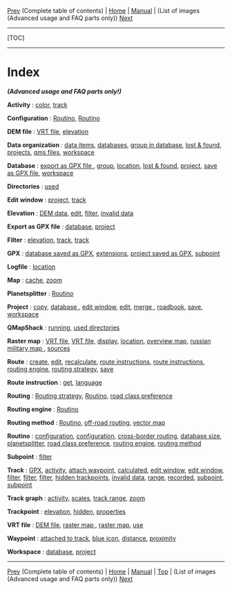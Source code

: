 [Prev](AxAdvToc) (Complete table of contents) | [Home](Home) | [Manual](DocMain) | (List of images (Advanced usage and FAQ parts only)) [Next](AxWikiImages)
- - -
[TOC]
- - -


# Index

 ___(Advanced usage and FAQ parts only!)___


**Activity**
:    [color](AdvTrkGeneral#markdown-header-assign-colors-to-track-activities "Assign colors to track activities"),
     [track](AdvTrkGeneral#markdown-header-assign-colors-to-track-activities "Assign colors to track activities")

**Configuration**
:    [Routino](DocFaqConfig#markdown-header-user-relevant-qmapshack-directories-windows-version "User-relevant QMapShack directories (Windows version)"),
     [Routino](DocFaqRouting#markdown-header-is-there-a-possibility-to-choose-the-preferred-road-class-when-routing "Is there a possibility to choose the preferred road class when routing?")

**DEM file**
:    [VRT file](DocFaqMaps#markdown-header-is-it-possible-to-use-several-vrt-files "Is it possible to use several VRT files?"),
     [elevation](AdvTrkElevation#markdown-header-handle-invalid-elevation-data "Handle invalid elevation data")

**Data organization**
:    [data items](AdvProjects#markdown-header-organization-of-qmapshack-data "Organization of QMapShack data"),
     [databases](AdvProjects#markdown-header-organization-of-qmapshack-data "Organization of QMapShack data"),
     [group in database](AdvProjects#markdown-header-organization-of-qmapshack-data "Organization of QMapShack data"),
     [lost & found](AdvProjects#markdown-header-organization-of-qmapshack-data "Organization of QMapShack data"),
     [projects](AdvProjects#markdown-header-organization-of-qmapshack-data "Organization of QMapShack data"),
     [qms files](AdvProjects#markdown-header-organization-of-qmapshack-data "Organization of QMapShack data"),
     [workspace](AdvProjects#markdown-header-organization-of-qmapshack-data "Organization of QMapShack data")

**Database**
:    [export as GPX file             ](AdvProjActions#markdown-header-export-database-to-gpx-file "Export database to GPX file"),
     [group](AdvProjects#markdown-header-organization-of-qmapshack-data "Organization of QMapShack data"),
     [location](DocFaqData#markdown-header-how-to-find-the-location-of-a-database-file-used-in-qmapshack "How to find the location of a database file used in QMapShack?"),
     [lost & found](AdvProjects#markdown-header-organization-of-qmapshack-data "Organization of QMapShack data"),
     [project](AdvProjects#markdown-header-organization-of-qmapshack-data "Organization of QMapShack data"),
     [save as GPX file](AdvProjActions#markdown-header-export-database-to-gpx-file "Export database to GPX file"),
     [workspace](DocFaqConfig#markdown-header-user-relevant-qmapshack-directories-windows-version "User-relevant QMapShack directories (Windows version)")

**Directories**
:    [used](DocFaqConfig#markdown-header-user-relevant-qmapshack-directories-windows-version "User-relevant QMapShack directories (Windows version)")

**Edit window**
:    [project](AdvTrkGeneral#markdown-header-attach-waypoints-to-a-track-to-get-additional-track-information "Attach waypoints to a track to get additional track information"),
     [track](AdvTrkGeneral#markdown-header-recorded-and-calculated-track-data "Recorded and calculated track data")

**Elevation**
:    [DEM data](AdvTrkElevation#markdown-header-handle-invalid-elevation-data "Handle invalid elevation data"),
     [edit](AdvTrkElevation#markdown-header-manually-edit-elevation-of-a-track-point "Manually edit elevation of a track point "),
     [filter](AdvTrkElevation#markdown-header-handle-invalid-elevation-data "Handle invalid elevation data"),
     [invalid data](AdvTrkElevation#markdown-header-handle-invalid-elevation-data "Handle invalid elevation data")

**Export as GPX file**
:    [database](AdvProjActions#markdown-header-export-database-to-gpx-file "Export database to GPX file"),
     [project](AdvProjActions#markdown-header-export-database-to-gpx-file "Export database to GPX file")

**Filter**
:    [elevation](AdvTrkElevation#markdown-header-handle-invalid-elevation-data "Handle invalid elevation data"),
     [track](AdvTrkGeneral#markdown-header-avoid-and-remove-invalid-data-in-a-track "Avoid and remove invalid data in a track"),
     [track](AdvTrkGeneral#markdown-header-recorded-and-calculated-track-data "Recorded and calculated track data")

**GPX**
:    [database saved as GPX](AdvProjActions#markdown-header-export-database-to-gpx-file "Export database to GPX file"),
     [extensions](DocFaqHandling#markdown-header-which-track-data-is-saved-in-gpx-files "Which track data is saved in GPX files?"),
     [project saved as GPX](AdvProjActions#markdown-header-save-project "Save project"),
     [subpoint](DocFaqHandling#markdown-header-which-track-data-is-saved-in-gpx-files "Which track data is saved in GPX files?")

**Logfile**
:    [location](DocFaqConfig#markdown-header-user-relevant-qmapshack-directories-windows-version "User-relevant QMapShack directories (Windows version)")

**Map**
:    [cache](DocFaqConfig#markdown-header-user-relevant-qmapshack-directories-windows-version "User-relevant QMapShack directories (Windows version)"),
     [zoom](DocFaqMaps#markdown-header-is-there-a-possibility-to-display-small-roadstracks-in-a-vector-map-without-zooming-in-too-much "Is there a possibility to display small roads/tracks in a vector map without zooming in too much?")

**Planetsplitter**
:    [Routino](DocFaqRouting#markdown-header-does-qmapshackroutino-support-cross-border-routing "Does QMapShack/Routino support cross-border routing?")

**Project**
:    [copy](AdvProjActions#markdown-header-copy-project "Copy project"),
     [database ](DocFaqData#markdown-header-how-to-find-database-to-which-a-project-belongs "How to find database to which a project belongs?"),
     [edit window](AdvTrkGeneral#markdown-header-attach-waypoints-to-a-track-to-get-additional-track-information "Attach waypoints to a track to get additional track information"),
     [edit](DocFaqData#markdown-header-how-to-edit-quickly-the-name-of-a-project "How to edit quickly the name of a project?"),
     [merge ](AdvProjActions#markdown-header-merge-projects "Merge projects"),
     [roadbook](AdvTrkGeneral#markdown-header-attach-waypoints-to-a-track-to-get-additional-track-information "Attach waypoints to a track to get additional track information"),
     [save](AdvProjActions#markdown-header-save-project "Save project"),
     [workspace](DocFaqData#markdown-header-why-does-qmapshack-use-a-separate-workspacedb-to-save-data "Why does QMapShack use a separate workspace.db to save data?")

**QMapShack**
:    [running](DocFaqConfig#markdown-header-can-i-run-several-qms-instances-at-the-same-time "Can I run several QMS instances at the same time?"),
     [used directories](DocFaqConfig#markdown-header-user-relevant-qmapshack-directories-windows-version "User-relevant QMapShack directories (Windows version)")

**Raster map**
:    [VRT file](DocFaqMaps#markdown-header-how-to-find-the-location-of-a-raster-map "How to find the location of a raster map?"),
     [VRT file](DocFaqMaps#markdown-header-how-to-use-russian-military-and-similar-raster-maps-with-qmapshack "How to use Russian military and similar raster maps with QMapShack?"),
     [display](DocFaqMaps#markdown-header-why-is-a-raster-map-not-displayed "Why is a raster map not displayed?   "),
     [location](DocFaqMaps#markdown-header-how-to-find-the-location-of-a-raster-map "How to find the location of a raster map?"),
     [overview map](DocFaqMaps#markdown-header-why-is-a-raster-map-not-displayed "Why is a raster map not displayed?   "),
     [russian military map    ](DocFaqMaps#markdown-header-how-to-use-russian-military-and-similar-raster-maps-with-qmapshack "How to use Russian military and similar raster maps with QMapShack?"),
     [sources](DocFaqMaps#markdown-header-how-to-use-russian-military-and-similar-raster-maps-with-qmapshack "How to use Russian military and similar raster maps with QMapShack?")

**Route**
:    [create](AdvRoutes#markdown-header-create-a-route "Create a route"),
     [edit](AdvRoutes#markdown-header-edit-a-route "Edit a route"),
     [recalculate](AdvRoutes#markdown-header-edit-a-route "Edit a route"),
     [route instructions](AdvRoutes#markdown-header-get-route-instructions "Get route instructions"),
     [route instructions](DocFaqRouting#markdown-header-why-do-route-instructions-use-different-languages "Why do route instructions use different languages?"),
     [routing engine](AdvRoutes#markdown-header-create-a-route "Create a route"),
     [routing strategy](AdvRoutes#markdown-header-create-a-route "Create a route"),
     [save](AdvRoutes#markdown-header-save-route-in-gpx-file "Save route in GPX file")

**Route instruction**
:    [get](AdvRoutes#markdown-header-get-route-instructions "Get route instructions"),
     [language](DocFaqRouting#markdown-header-why-do-route-instructions-use-different-languages "Why do route instructions use different languages?")

**Routing**
:    [Routing strategy](AdvRoutes#markdown-header-create-a-route "Create a route"),
     [Routino](DocFaqRouting#markdown-header-is-there-a-possibility-to-choose-the-preferred-road-class-when-routing "Is there a possibility to choose the preferred road class when routing?"),
     [road class preference](DocFaqRouting#markdown-header-is-there-a-possibility-to-choose-the-preferred-road-class-when-routing "Is there a possibility to choose the preferred road class when routing?")

**Routing engine**
:    [Routino](AdvRoutes#markdown-header-create-a-route "Create a route")

**Routing method**
:    [Routino](AdvRoutes#markdown-header-description-of-routing-methods-in-qmapshack "Description of routing methods in QMapShack"),
     [off-road routing](AdvRoutes#markdown-header-description-of-routing-methods-in-qmapshack "Description of routing methods in QMapShack"),
     [vector map            ](AdvRoutes#markdown-header-description-of-routing-methods-in-qmapshack "Description of routing methods in QMapShack")

**Routino**
:    [configuration](DocFaqConfig#markdown-header-user-relevant-qmapshack-directories-windows-version "User-relevant QMapShack directories (Windows version)"),
     [configuration](DocFaqRouting#markdown-header-is-there-a-possibility-to-choose-the-preferred-road-class-when-routing "Is there a possibility to choose the preferred road class when routing?"),
     [cross-border routing](DocFaqRouting#markdown-header-does-qmapshackroutino-support-cross-border-routing "Does QMapShack/Routino support cross-border routing?"),
     [database size](DocFaqRouting#markdown-header-what-is-the-maximum-routino-databases-file-size-that-can-be-handled-by-the-qmapshack-windows-version "What is the maximum Routino databases file size that can be handled by the QMapShack Windows version?"),
     [planetsplitter](DocFaqRouting#markdown-header-does-qmapshackroutino-support-cross-border-routing "Does QMapShack/Routino support cross-border routing?"),
     [road class preference](DocFaqRouting#markdown-header-is-there-a-possibility-to-choose-the-preferred-road-class-when-routing "Is there a possibility to choose the preferred road class when routing?"),
     [routing engine](AdvRoutes#markdown-header-create-a-route "Create a route"),
     [routing method](AdvRoutes#markdown-header-description-of-routing-methods-in-qmapshack "Description of routing methods in QMapShack")

**Subpoint**
:    [filter](AdvTrkGeneral#markdown-header-convert-track-subpoints-to-points "Convert track subpoints to points")

**Track**
:    [GPX](DocFaqHandling#markdown-header-which-track-data-is-saved-in-gpx-files "Which track data is saved in GPX files?"),
     [activity](AdvTrkGeneral#markdown-header-assign-colors-to-track-activities "Assign colors to track activities"),
     [attach waypoint](AdvTrkGeneral#markdown-header-attach-waypoints-to-a-track-to-get-additional-track-information "Attach waypoints to a track to get additional track information"),
     [calculated](AdvTrkGeneral#markdown-header-recorded-and-calculated-track-data "Recorded and calculated track data"),
     [edit window](AdvTrkGeneral#markdown-header-recorded-and-calculated-track-data "Recorded and calculated track data"),
     [edit window](AdvTrkGeneral#markdown-header-select-a-range-of-a-track "Select a range of a track"),
     [filter](AdvTrkGeneral#markdown-header-avoid-and-remove-invalid-data-in-a-track "Avoid and remove invalid data in a track"),
     [filter](AdvTrkGeneral#markdown-header-recorded-and-calculated-track-data "Recorded and calculated track data"),
     [filter](AdvTrkGeneral#markdown-header-track-filters "Track filters"),
     [hidden trackpoints](AdvTrkGeneral#markdown-header-select-a-range-of-a-track "Select a range of a track"),
     [invalid data](AdvTrkGeneral#markdown-header-avoid-and-remove-invalid-data-in-a-track "Avoid and remove invalid data in a track"),
     [range](AdvTrkGeneral#markdown-header-select-a-range-of-a-track "Select a range of a track"),
     [recorded](AdvTrkGeneral#markdown-header-recorded-and-calculated-track-data "Recorded and calculated track data"),
     [subpoint](AdvTrkGeneral#markdown-header-convert-track-subpoints-to-points "Convert track subpoints to points"),
     [subpoint](DocFaqHandling#markdown-header-which-track-data-is-saved-in-gpx-files "Which track data is saved in GPX files?")

**Track graph**
:    [activity](AdvTrkGeneral#markdown-header-assign-colors-to-track-activities "Assign colors to track activities"),
     [scales](AdvTrkGraphs#markdown-header-select-a-scale-range-for-track-data-display "Select a scale range for track data display"),
     [track range](AdvTrkGeneral#markdown-header-select-a-range-of-a-track "Select a range of a track"),
     [zoom](AdvTrkGraphs#markdown-header-zoom-track-graphs "Zoom track graphs")

**Trackpoint**
:    [elevation](AdvTrkElevation#markdown-header-manually-edit-elevation-of-a-track-point "Manually edit elevation of a track point "),
     [hidden](AdvTrkGeneral#markdown-header-select-a-range-of-a-track "Select a range of a track"),
     [properties](AdvTrkGeneral#markdown-header-recorded-and-calculated-track-data "Recorded and calculated track data")

**VRT file**
:    [DEM file](DocFaqMaps#markdown-header-is-it-possible-to-use-several-vrt-files "Is it possible to use several VRT files?"),
     [raster map    ](DocFaqMaps#markdown-header-how-to-find-the-location-of-a-raster-map "How to find the location of a raster map?"),
     [raster map](DocFaqMaps#markdown-header-how-to-use-russian-military-and-similar-raster-maps-with-qmapshack "How to use Russian military and similar raster maps with QMapShack?"),
     [use](DocFaqMaps#markdown-header-is-it-possible-to-use-several-vrt-files "Is it possible to use several VRT files?")

**Waypoint**
:    [attached to track](AdvTrkGeneral#markdown-header-attach-waypoints-to-a-track-to-get-additional-track-information "Attach waypoints to a track to get additional track information"),
     [blue icon](DocFaqMaps#markdown-header-why-are-waypoints-shown-with-a-blue-dot-icon "Why are waypoints shown with a blue dot icon?"),
     [distance](DocFaqHandling#markdown-header-how-to-find-distance-between-waypoints "How to find distance between waypoints"),
     [proximity](DocFaqHandling#markdown-header-how-to-find-distance-between-waypoints "How to find distance between waypoints")

**Workspace**
:    [database](DocFaqConfig#markdown-header-user-relevant-qmapshack-directories-windows-version "User-relevant QMapShack directories (Windows version)"),
     [project](DocFaqData#markdown-header-why-does-qmapshack-use-a-separate-workspacedb-to-save-data "Why does QMapShack use a separate workspace.db to save data?")

- - -
[Prev](AxAdvToc) (Complete table of contents) | [Home](Home) | [Manual](DocMain) | [Top](#) | (List of images (Advanced usage and FAQ parts only)) [Next](AxWikiImages)
